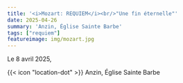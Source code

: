 ```yaml
---
title: '<i>Mozart: REQUIEM</i><br/>"Une fin éternelle"'
date: 2025-04-26
summary: 'Anzin, Église Sainte Barbe'
tags: ["requiem"]
featureimage: img/mozart.jpg
---
```


Le 8 avril 2025,

{{< icon "location-dot" >}} Anzin, Église Sainte Barbe

